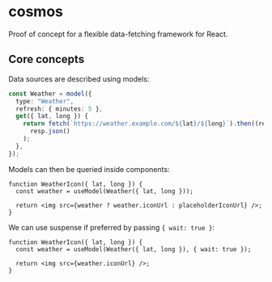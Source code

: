 # cosmos

Proof of concept for a flexible data-fetching framework for React.

## Core concepts

Data sources are described using models:

```ts
const Weather = model({
  type: "Weather",
  refresh: { minutes: 5 },
  get({ lat, long }) {
    return fetch(`https://weather.example.com/${lat}/${long}`).then((resp) =>
      resp.json()
    );
  },
});
```

Models can then be queried inside components:

```tsx
function WeatherIcon({ lat, long }) {
  const weather = useModel(Weather({ lat, long }));

  return <img src={weather ? weather.iconUrl : placeholderIconUrl} />;
}
```

We can use suspense if preferred by passing `{ wait: true }`:

```tsx
function WeatherIcon({ lat, long }) {
  const weather = useModel(Weather({ lat, long }), { wait: true });

  return <img src={weather.iconUrl} />;
}
```
